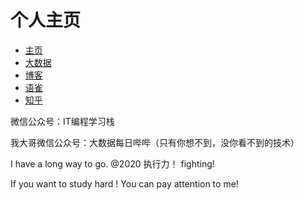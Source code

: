 # 个人主页


- [主页](http://sshlearning.com)
- [大数据](https://data.sshlearning.com)
- [博客](http://blog.sshleaarning.com)
- [语雀](https://www.yuque.com/sshlearning/)
- [知乎](https://www.zhihu.com/people/sshlearning/activities)

微信公众号：IT编程学习栈

我大哥微信公众号：大数据每日哔哔（只有你想不到，没你看不到的技术）

I have a long way to go. @2020 执行力！ fighting!

If you want to study hard ! You can pay attention to me!

